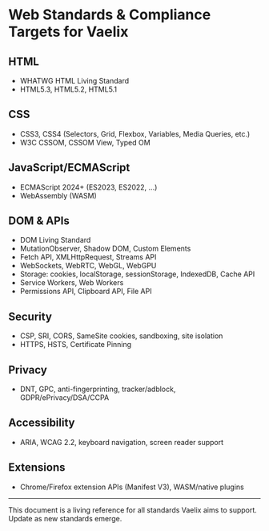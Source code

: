 # Web Standards & Compliance Targets for Vaelix

## HTML
- WHATWG HTML Living Standard
- HTML5.3, HTML5.2, HTML5.1

## CSS
- CSS3, CSS4 (Selectors, Grid, Flexbox, Variables, Media Queries, etc.)
- W3C CSSOM, CSSOM View, Typed OM

## JavaScript/ECMAScript
- ECMAScript 2024+ (ES2023, ES2022, ...)
- WebAssembly (WASM)

## DOM & APIs
- DOM Living Standard
- MutationObserver, Shadow DOM, Custom Elements
- Fetch API, XMLHttpRequest, Streams API
- WebSockets, WebRTC, WebGL, WebGPU
- Storage: cookies, localStorage, sessionStorage, IndexedDB, Cache API
- Service Workers, Web Workers
- Permissions API, Clipboard API, File API

## Security
- CSP, SRI, CORS, SameSite cookies, sandboxing, site isolation
- HTTPS, HSTS, Certificate Pinning

## Privacy
- DNT, GPC, anti-fingerprinting, tracker/adblock, GDPR/ePrivacy/DSA/CCPA

## Accessibility
- ARIA, WCAG 2.2, keyboard navigation, screen reader support

## Extensions
- Chrome/Firefox extension APIs (Manifest V3), WASM/native plugins

---
This document is a living reference for all standards Vaelix aims to support. Update as new standards emerge.
